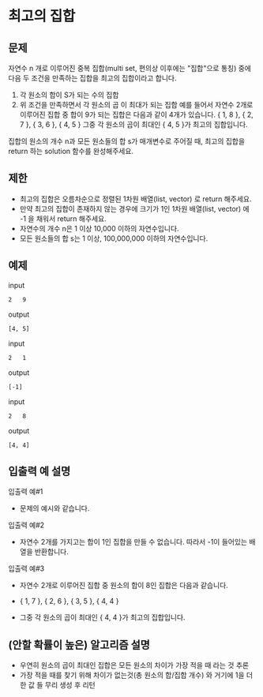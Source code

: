 # 최고의 집합

## 문제

자연수 n 개로 이루어진 중복 집합(multi set, 편의상 이후에는 "집합"으로 통칭) 중에 다음 두 조건을 만족하는 집합을 최고의 집합이라고 합니다.

1. 각 원소의 합이 S가 되는 수의 집합
2. 위 조건을 만족하면서 각 원소의 곱 이 최대가 되는 집합
예를 들어서 자연수 2개로 이루어진 집합 중 합이 9가 되는 집합은 다음과 같이 4개가 있습니다.
{ 1, 8 }, { 2, 7 }, { 3, 6 }, { 4, 5 }
그중 각 원소의 곱이 최대인 { 4, 5 }가 최고의 집합입니다.

집합의 원소의 개수 n과 모든 원소들의 합 s가 매개변수로 주어질 때, 최고의 집합을 return 하는 solution 함수를 완성해주세요.

## 제한 

- 최고의 집합은 오름차순으로 정렬된 1차원 배열(list, vector) 로 return 해주세요.
- 만약 최고의 집합이 존재하지 않는 경우에 크기가 1인 1차원 배열(list, vector) 에 -1 을 채워서 return 해주세요.
- 자연수의 개수 n은 1 이상 10,000 이하의 자연수입니다.
- 모든 원소들의 합 s는 1 이상, 100,000,000 이하의 자연수입니다.

## 예제

input
``` 
2	9
```
output
``` 
[4, 5]
```

input
``` 
2	1
```
output
``` 
[-1]
```

input
``` 
2	8
```
output
``` 
[4, 4]
```


## 입출력 예 설명

입출력 예#1
- 문제의 예시와 같습니다.

입출력 예#2
- 자연수 2개를 가지고는 합이 1인 집합을 만들 수 없습니다. 따라서 -1이 들어있는 배열을 반환합니다.

입출력 예#3
- 자연수 2개로 이루어진 집합 중 원소의 합이 8인 집합은 다음과 같습니다.

- { 1, 7 }, { 2, 6 }, { 3, 5 }, { 4, 4 }

- 그중 각 원소의 곱이 최대인 { 4, 4 }가 최고의 집합입니다.

## (안할 확률이 높은) 알고리즘 설명

- 우연히 원소의 곱이 최대인 집합은 모든 원소의 차이가 가장 적을 때 라는 것 추론
- 가장 적을 때를 찾기 위해 차이가 없는것(총 원소의 합/집합 개수) 와 거기에 1을 더한 값 들 무리 생성 후 리턴